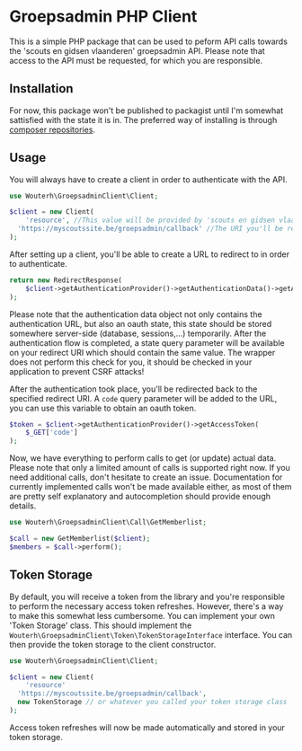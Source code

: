 # Groepsadmin PHP Client

This is a simple PHP package that can be used to peform API calls towards the 'scouts en gidsen vlaanderen' groepsadmin API. Please note that access to the API must be requested, for which you are responsible.

## Installation

For now, this package won't be published to packagist until I'm somewhat sattisfied with the state it is in. The preferred way of installing is through [composer repositories](https://getcomposer.org/doc/04-schema.md#repositories).

## Usage

You will always have to create a client in order to authenticate with the API. 

```php
use Wouterh\GroepsadminClient\Client;

$client = new Client(
	'resource', //This value will be provided by 'scouts en gidsen vlaanderen' when requesting API access.
  'https://myscoutssite.be/groepsadmin/callback' //The URI you'll be redirected to after authenticating with groepsadmin.
);
```

After setting up a client, you'll be able to create a URL to redirect to in order to authenticate.

```php
return new RedirectResponse(
	$client->getAuthenticationProvider()->getAuthenticationData()->getAuthenticationUrl()
);
```

Please note that the authentication data object not only contains the authentication URL, but also an oauth state, this state should be stored somewhere server-side (database, sessions,...) temporarily. After the authentication flow is completed, a state query parameter will be available on your redirect URI which should contain the same value. The wrapper does not perform this check for you, it should be checked in your application to prevent CSRF attacks!

After the authentication took place, you'll be redirected back to the specified redirect URI. A `code` query parameter will be added to the URL, you can use this variable to obtain an oauth token.

```php
$token = $client->getAuthenticationProvider()->getAccessToken(
	$_GET['code']
);
```

Now, we have everything to perform calls to get (or update) actual data. Please note that only a limited amount of calls is supported right now. If you need additional calls, don't hesitate to create an issue. Documentation for currently implemented calls won't be made available either, as most of them are pretty self explanatory and autocompletion should provide enough details.

```php
use Wouterh\GroepsadminClient\Call\GetMemberlist;

$call = new GetMemberlist($client);
$members = $call->perform();
```

## Token Storage

By default, you will receive a token from the library and you're responsible to perform the necessary access token refreshes. However, there's a way to make this somewhat less cumbersome. You can implement your own 'Token Storage' class. This should implement the `Wouterh\GroepsadminClient\Token\TokenStorageInterface` interface. You can then provide the token storage to the client constructor.

```php
use Wouterh\GroepsadminClient\Client;

$client = new Client(
	'resource' 
  'https://myscoutssite.be/groepsadmin/callback',
  new TokenStorage // or whatever you called your token storage class
);
```

Access token refreshes will now be made automatically and stored in your token storage.
